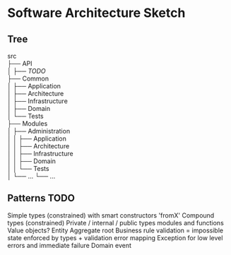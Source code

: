 # Software Architecture Sketch

## Tree

src <br>
├── API <br>
│   ├── _TODO_ <br>
├── Common <br>
│   ├── Application <br>
│   ├── Architecture <br>
│   ├── Infrastructure <br>
│   ├── Domain <br>
│   └── Tests <br>
├── Modules <br>
│   ├── Administration <br>
│   │   ├── Application <br>
│   │   ├── Architecture <br>
│   │   ├── Infrastructure <br>
│   │   ├── Domain <br>
│   │   └── Tests <br>
│   └── ... 
└── ... 

## Patterns TODO

Simple types (constrained) with smart constructors 'fromX'
Compound types (constrained)
Private / internal / public types modules and functions
Value objects?
Entity
Aggregate root
Business rule validation = impossible state enforced by types + validation error mapping
Exception for low level errors and immediate failure
Domain event